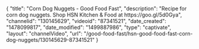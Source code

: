 {
    "title": "Corn Dog Nuggets - Good Food Fast",
    "description": "Recipe for corn dog nuggets. Shop HSN Kitchen & Food at https:\/\/goo.gl\/5d0Gya",
    "channelid": "130145629",
    "videoid": "87341521",
    "date_created": "1478099817",
    "date_modified": "1499887986",
    "type": "captivate",
    "layout": "channelVideo",
    "url": "\/good-food-fast\/hsn-good-food-fast-corn-dog-nuggets\/130145629-87341521"
}
